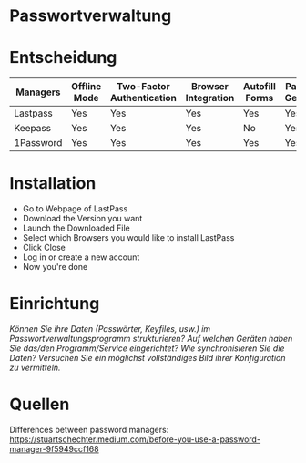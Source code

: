 # Passwortverwaltung

# Entscheidung

|Managers|Offline Mode|Two-Factor Authentication|Browser Integration|Autofill Forms|Password Generator|Security Alert|Portable Application|Mobile Application|Import Passwords|Export Passwords|
|-|-|-|-|-|-|-|-|-|-|-|
|Lastpass|Yes|Yes|Yes|Yes|Yes|Yes|Yes|Yes|Yes|Yes|Yes|
|Keepass|Yes|Yes|Yes|No|Yes|No|Yes|Yes|Yes|Yes|Yes|
|1Password|Yes|Yes|Yes|Yes|Yes|Yes|No|Yes|Yes|Yes|

# Installation

- Go to Webpage of LastPass
- Download the Version you want
- Launch the Downloaded File
- Select which Browsers you would like to install LastPass
- Click Close
- Log in or create a new account
- Now you're done

# Einrichtung
*Können Sie ihre Daten (Passwörter, Keyfiles, usw.) im Passwortverwaltungsprogramm strukturieren? Auf welchen Geräten haben Sie das/den Programm/Service eingerichtet? Wie synchronisieren Sie die Daten? Versuchen Sie ein möglichst vollständiges Bild ihrer Konfiguration zu vermitteln.*

# Quellen

Differences between password managers: https://stuartschechter.medium.com/before-you-use-a-password-manager-9f5949ccf168